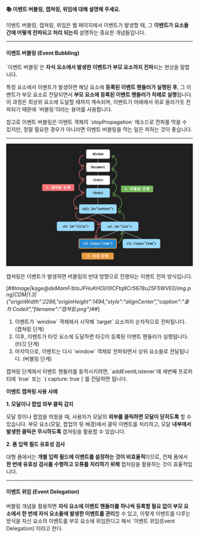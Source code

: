 #### **📚 이벤트 버블링, 캡쳐링, 위임에 대해 설명해 주세요.**

이벤트 버블링, 캡쳐링, 위임은 웹 페이지에서 이벤트가 발생할 때, 그 **이벤트가 요소들 간에 어떻게 전파되고 처리 되는지** 설명하는 중요한 개념들입니다.

---

#### **이벤트 버블링 (**Event** Bubbling)**

\`이벤트 버블링\`은 **자식 요소에서 발생한 이벤트가 부모 요소까지 전파**되는 현상을 말합니다.

특정 요소에서 이벤트가 발생하면 해당 요소에 **등록된 이벤트 핸들러가 실행된 후**, 그 이벤트가 부모 요소로 전달되면서 **부모 요소에 등록된 이벤트 핸들러가 차례로 실행**됩니다. 이 과정은 최상위 요소에 도달할 때까지 계속되며, 이벤트가 아래에서 위로 올라가듯 전파되기 때문에 \`버블링\`이라는 용어를 사용합니다.

참고로 이벤트 버블링은 이벤트 객체의 \`stopPropagation\` 메소드로 전파를 막을 수 있지만, 정말 필요한 경우가 아니라면 이벤트 버블링을 막는 일은 피하는 것이 좋습니다.

---

<img src="./capturing.png" alt="capturing" width="600px">

캡쳐링은 이벤트가 발생하면 버블링의 반대 방향으로 진행되는 이벤트 전파 방식입니다.

[##_Image|kage@deMamF/btsJFHuKHOl/0ICFtq8Cr5678u25F5WVE0/img.png|CDM|1.3|{"originWidth":2286,"originHeight":1494,"style":"alignCenter","caption":"출처 Codeit","filename":"캡쳐링.png"}_##]

1.  이벤트가 \`window\` 객체에서 시작해 \`target\` 요소까지 순차적으로 전파됩니다. (캡쳐링 단계)
2.  이후, 이벤트가 타킷 요소에 도달하면 타깃이 등록된 이벤트 핸들러가 실행됩니다. (타깃 단계)
3.  마지막으로, 이벤트는 다시 \`window\` 객체로 전파되면서 상위 요소들로 전달됩니다. (버블링 단계)

캡쳐링 단계에서 이벤트 핸들러를 동작시키려면, \`addEventListener\`에 세번째 프로퍼티에 \`true\` 또는 \`{ capture: true }\`를 전달하면 됩니다.

**이벤트 캡쳐링 사용 사례**

**1\. 모달이나 팝업 외부 클릭 감지**

모달 창이나 팝업을 띄웠을 때, 사용자가 모달의 **외부를 클릭하면 모달이 닫히도록** 할 수 있습니다. 부모 요소(모달, 팝업의 뒷 배경)에서 클릭 이벤트를 처리하고, 모달 **내부에서 발생한 클릭은 무시하도록** 캡쳐링을 활용할 수 있습니다.

**2\. 폼 입력 필드 유효성 검사**

대형 폼에서는 **개별 입력 필드에 이벤트를 설정하는 것이 비효율적**이므로, 전체 폼에서 **한 번에 유효성 검사를 수행하고 오류를 처리하기 위해** 캡처링을 활용하는 것이 효율적입니다.

---

#### **이벤트 위임 (Event Delegation)**

버블링 개념을 활용하면 **자식 요소에 이벤트 핸들러를 하나씩 등록할 필요 없이 부모 요소에서 한 번에 자식 요소들에 발생한 이벤트를 관리**할 수 있고, 이렇게 이벤트를 다루는 방식을 자신 요소의 이벤트를 부모 요소에 위임한다고 해서 \`이벤트 위임(Event Delegation)\`이라고 한다.